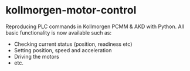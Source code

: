 # kollmorgen-motor-control
Reproducing PLC commands in Kollmorgen PCMM & AKD with Python. 
All basic functionality is now available such as: 
 - Checking current status (position, readiness etc)
 - Setting position, speed and acceleration
 - Driving the motors 
 - etc.

